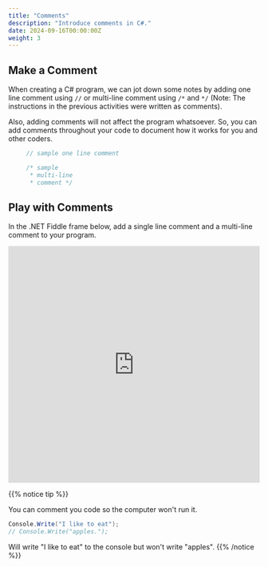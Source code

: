 ```yaml
---
title: "Comments"
description: "Introduce comments in C#."
date: 2024-09-16T00:00:00Z
weight: 3
---
```


## Make a Comment

When creating a C# program, we can jot down some notes by adding one line comment using `//` or multi-line comment using `/*` and `*/` (Note: The instructions in the previous activities were written as comments).

Also, adding comments will not affect the program whatsoever. So, you can add comments throughout your code to document how it works for you and other coders.

```c#
     // sample one line comment

     /* sample
      * multi-line
      * comment */
```

## Play with Comments

In the .NET Fiddle frame below, add a single line comment and a multi-line comment to your program.

<iframe width="100%" height="475" src="https://dotnetfiddle.net/Widget/TTAhVm" frameborder="0"></iframe>

{{% notice tip %}}

You can comment you code so the computer won't run it.

```c#
Console.Write("I like to eat");
// Console.Write("apples.");
```

Will write "I like to eat" to the console but won't write "apples".
{{% /notice %}}

